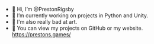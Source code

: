 - 👋 Hi, I’m @PrestonRigsby
- 🌱 I’m currently working on projects in Python and Unity.
- 🎨 I'm also really bad at art.
- 📙 You can view my projects on GitHub or my website. https://prestons.games/
